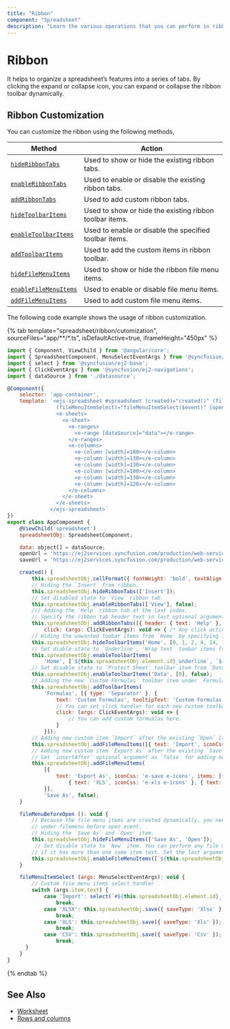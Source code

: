```yaml
---
title: "Ribbon"
component: "Spreadsheet"
description: "Learn the various operations that you can perform in ribbon of the Angular Spreadsheet."
---
```


# Ribbon

It helps to organize a spreadsheet’s features into a series of tabs. By clicking the expand or collapse icon, you can expand or collapse the ribbon toolbar dynamically.

## Ribbon Customization

You can customize the ribbon using the following methods,

| Method | Action |
|-------|---------|
| [`hideRibbonTabs`](../api/spreadsheet/#hideribbontabs) | Used to show or hide the existing ribbon tabs. |
| [`enableRibbonTabs`](../api/spreadsheet/#enableribbontabs) | Used to enable or disable the existing ribbon tabs. |
| [`addRibbonTabs`](../api/spreadsheet/#addribbontabs) | Used to add custom ribbon tabs. |
| [`hideToolbarItems`](../api/spreadsheet/#hidetoolbaritems) | Used to show or hide the existing ribbon toolbar items. |
| [`enableToolbarItems`](../api/spreadsheet/#enabletoolbaritems) | Used to enable or disable the specified toolbar items. |
| [`addToolbarItems`](../api/spreadsheet/#addtoolbaritems) | Used to add the custom items in ribbon toolbar. |
| [`hideFileMenuItems`](../api/spreadsheet/#hidefilemenuitems) | Used to show or hide the ribbon file menu items. |
| [`enableFileMenuItems`](../api/spreadsheet/#enablefilemenuitems) | Used to enable or disable file menu items. |
| [`addFileMenuItems`](../api/spreadsheet/#addfilemenuitems) | Used to add custom file menu items. |

The following code example shows the usage of ribbon customization.

{% tab template="spreadsheet/ribbon/cutomization", sourceFiles="app/**/*.ts", isDefaultActive=true, iframeHeight="450px" %}

```javascript
import { Component, ViewChild } from '@angular/core';
import { SpreadsheetComponent, MenuSelectEventArgs } from '@syncfusion/ej2-angular-spreadsheet';
import { select } from '@syncfusion/ej2-base';
import { ClickEventArgs } from '@syncfusion/ej2-navigations';
import { dataSource } from './datasource';

@Component({
    selector: 'app-container',
    template: `<ejs-spreadsheet #spreadsheet (created)="created()" (fileMenuBeforeOpen)="fileMenuBeforeOpen()"
                (fileMenuItemSelect)="fileMenuItemSelect($event)" [openUrl]="openUrl" [saveUrl]="saveUrl" [showFormulaBar]="false" [showSheetTabs]="false" [allowInsert]="false" [allowDelete]="false" [allowMerge]="false">
                <e-sheets>
                  <e-sheet>
                    <e-ranges>
                      <e-range [dataSource]="data"></e-range>
                    </e-ranges>
                    <e-columns>
                      <e-column [width]=180></e-column>
                      <e-column [width]=130></e-column>
                      <e-column [width]=130></e-column>
                      <e-column [width]=180></e-column>
                      <e-column [width]=130></e-column>
                      <e-column [width]=120></e-column>
                    </e-columns>
                  </e-sheet>
                </e-sheets>
              </ejs-spreadsheet>`
})
export class AppComponent {
    @ViewChild('spreadsheet')
    spreadsheetObj: SpreadsheetComponent;

    data: object[] = dataSource;
    openUrl = 'https://ej2services.syncfusion.com/production/web-services/api/spreadsheet/open';
    saveUrl = 'https://ej2services.syncfusion.com/production/web-services/api/spreadsheet/save';

    created() {
        this.spreadsheetObj.cellFormat({ fontWeight: 'bold', textAlign: 'center' }, 'A1:F1');
        // Hiding the `Insert` from ribbon.
        this.spreadsheetObj.hideRibbonTabs(['Insert']);
        // Set disabled state to `View` ribbon tab.
        this.spreadsheetObj.enableRibbonTabs(['View'], false);
        /// Adding the `Help` ribbon tab at the last index.
        // Specify the ribbon tab header text in last optional argument(`insertBefore`) for inserting new tab before any existing tab.
        this.spreadsheetObj.addRibbonTabs([{ header: { text: 'Help' }, content: [{ text: 'Feedback', tooltipText: 'Feedback',
            click: (args: ClickEventArgs): void => { /* Any click action for this toolbar item will come here. */ } }] }]);
        // Hiding the unwanted toobar items from `Home` by specifying its index.
        this.spreadsheetObj.hideToolbarItems('Home', [0, 1, 2, 4, 14, 15, 21, 24]);
        // Set diable state to `Underline`, 'Wrap text` toobar items from `Home` by specifying the item id.
        this.spreadsheetObj.enableToolbarItems(
            'Home', [`${this.spreadsheetObj.element.id}_underline`, `${this.spreadsheetObj.element.id}_wrap`], false);
        // Set disable state to `Protect Sheet` toolbar item from `Data` by mentioning its index.
        this.spreadsheetObj.enableToolbarItems('Data', [0], false);
        // Adding the new `Custom Formulas` toolbar item under `Formulas` tab for adding custom formulas.
        this.spreadsheetObj.addToolbarItems(
            'Formulas', [{ type: 'Separator' }, {
                text: 'Custom Formulas', tooltipText: 'Custom Formulas',
                // You can set click handler for each new custom toolbar item
                click: (args: ClickEventArgs): void => {
                    // You can add custom formualas here.
                }
            }]);
        // Adding new custom item `Import` after the existing `Open` item. By default, new item will add after the specified item.
        this.spreadsheetObj.addFileMenuItems([{ text: 'Import', iconCss: 'e-open e-icons' }], 'Open');
        // Adding new custom item `Export As` after the existing `Save As` item.
        // Set `insertAfter` optional argument as `false` for adding new item before the specified item.
        this.spreadsheetObj.addFileMenuItems(
            [{
                text: 'Export As', iconCss: 'e-save e-icons', items: [{ text: 'XLSX', iconCss: 'e-xlsx e-icons' },
                    { text: 'XLS', iconCss: 'e-xls e-icons' }, { text: 'CSV', iconCss: 'e-csv e-icons' }]
            }],
            'Save As', false);
    }

    fileMenuBeforeOpen (): void {
        // Because the file menu items are created dynamically, you need to perform the hide or show and enable/disable operations
        // under filemenu before open event.
        // Hiding the `Save As` and `Open` item.
        this.spreadsheetObj.hideFileMenuItems(['Save As', 'Open']);
         // Set disable state to `New` item. You can perform any file menu items customization by specifying the item id,
        // if it has more than one same item text. Set the last argument `isUniqueId` as true for using the item id.
        this.spreadsheetObj.enableFileMenuItems([`${this.spreadsheetObj.element.id}_New`], false, true);
    }

    fileMenuItemSelect (args: MenuSelectEventArgs): void {
        // Custom file menu items select handler
        switch (args.item.text) {
            case 'Import': select(`#${this.spreadsheetObj.element.id}_fileUpload`, this.spreadsheetObj.element).click();
                break;
            case 'XLSX': this.spreadsheetObj.save({ saveType: 'Xlsx' });
                break;
            case 'XLS': this.spreadsheetObj.save({ saveType: 'Xls' });
                break;
            case 'CSV': this.spreadsheetObj.save({ saveType: 'Csv' });
                break;
      }
    }
}
```

{% endtab %}

## See Also

* [Worksheet](./worksheet)
* [Rows and columns](./rows-and-columns)

